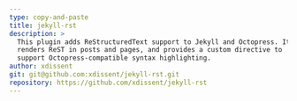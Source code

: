 ```yaml
---
type: copy-and-paste
title: jekyll-rst
description: >
  This plugin adds ReStructuredText support to Jekyll and Octopress. It
  renders ReST in posts and pages, and provides a custom directive to
  support Octopress-compatible syntax highlighting.
author: xdissent
git: git@github.com:xdissent/jekyll-rst.git
repository: https://github.com/xdissent/jekyll-rst
---
```

